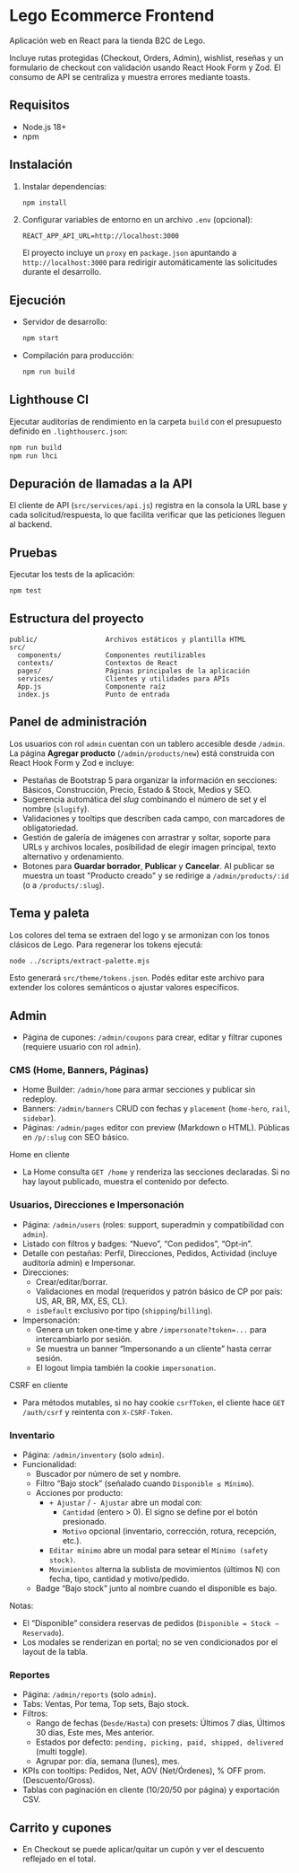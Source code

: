 # Lego Ecommerce Frontend

Aplicación web en React para la tienda B2C de Lego.

Incluye rutas protegidas (Checkout, Orders, Admin), wishlist, reseñas y un formulario de checkout con validación usando React Hook Form y Zod. El consumo de API se centraliza y muestra errores mediante toasts.

## Requisitos

- Node.js 18+
- npm

## Instalación

1. Instalar dependencias:
   ```bash
   npm install
   ```
2. Configurar variables de entorno en un archivo `.env` (opcional):
   ```env
   REACT_APP_API_URL=http://localhost:3000
   ```
   El proyecto incluye un `proxy` en `package.json` apuntando a `http://localhost:3000` para redirigir automáticamente las solicitudes durante el desarrollo.

## Ejecución

- Servidor de desarrollo:
  ```bash
  npm start
  ```
- Compilación para producción:
  ```bash
  npm run build
  ```

## Lighthouse CI

Ejecutar auditorías de rendimiento en la carpeta `build` con el presupuesto definido en `.lighthouserc.json`:

```bash
npm run build
npm run lhci
```

## Depuración de llamadas a la API

El cliente de API (`src/services/api.js`) registra en la consola la URL base y cada solicitud/respuesta, lo que facilita verificar que las peticiones lleguen al backend.

## Pruebas

Ejecutar los tests de la aplicación:
```bash
npm test
```

## Estructura del proyecto

```
public/                 Archivos estáticos y plantilla HTML
src/
  components/           Componentes reutilizables
  contexts/             Contextos de React
  pages/                Páginas principales de la aplicación
  services/             Clientes y utilidades para APIs
  App.js                Componente raíz
  index.js              Punto de entrada
```

## Panel de administración

Los usuarios con rol `admin` cuentan con un tablero accesible desde `/admin`.
La página **Agregar producto** (`/admin/products/new`) está construida con React
Hook Form y Zod e incluye:

- Pestañas de Bootstrap 5 para organizar la información en secciones: Básicos,
  Construcción, Precio, Estado & Stock, Medios y SEO.
- Sugerencia automática del *slug* combinando el número de set y el nombre
  (`slugify`).
- Validaciones y tooltips que describen cada campo, con marcadores de
  obligatoriedad.
- Gestión de galería de imágenes con arrastrar y soltar, soporte para URLs y
  archivos locales, posibilidad de elegir imagen principal, texto alternativo y
  ordenamiento.
- Botones para **Guardar borrador**, **Publicar** y **Cancelar**. Al publicar se
  muestra un toast "Producto creado" y se redirige a `/admin/products/:id` (o a
  `/products/:slug`).

## Tema y paleta

Los colores del tema se extraen del logo y se armonizan con los tonos clásicos de Lego.
Para regenerar los tokens ejecutá:

```bash
node ../scripts/extract-palette.mjs
```

Esto generará `src/theme/tokens.json`. Podés editar este archivo para extender
los colores semánticos o ajustar valores específicos.
## Admin

- Página de cupones: `/admin/coupons` para crear, editar y filtrar cupones (requiere usuario con rol `admin`).

### CMS (Home, Banners, Páginas)

- Home Builder: `/admin/home` para armar secciones y publicar sin redeploy.
- Banners: `/admin/banners` CRUD con fechas y `placement` (`home-hero`, `rail`, `sidebar`).
- Páginas: `/admin/pages` editor con preview (Markdown o HTML). Públicas en `/p/:slug` con SEO básico.

Home en cliente
- La Home consulta `GET /home` y renderiza las secciones declaradas. Si no hay layout publicado, muestra el contenido por defecto.

### Usuarios, Direcciones e Impersonación

- Página: `/admin/users` (roles: support, superadmin y compatibilidad con `admin`).
- Listado con filtros y badges: “Nuevo”, “Con pedidos”, “Opt‑in”.
- Detalle con pestañas: Perfil, Direcciones, Pedidos, Actividad (incluye auditoría admin) e Impersonar.
- Direcciones:
  - Crear/editar/borrar.
  - Validaciones en modal (requeridos y patrón básico de CP por país: US, AR, BR, MX, ES, CL).
  - `isDefault` exclusivo por tipo (`shipping`/`billing`).
- Impersonación:
  - Genera un token one‑time y abre `/impersonate?token=...` para intercambiarlo por sesión.
  - Se muestra un banner “Impersonando a un cliente” hasta cerrar sesión.
  - El logout limpia también la cookie `impersonation`.

CSRF en cliente
- Para métodos mutables, si no hay cookie `csrfToken`, el cliente hace `GET /auth/csrf` y reintenta con `X-CSRF-Token`.

### Inventario

- Página: `/admin/inventory` (solo `admin`).
- Funcionalidad:
  - Buscador por número de set y nombre.
  - Filtro “Bajo stock” (señalado cuando `Disponible ≤ Mínimo`).
  - Acciones por producto:
    - `+ Ajustar` / `- Ajustar` abre un modal con:
      - `Cantidad` (entero > 0). El signo se define por el botón presionado.
      - `Motivo` opcional (inventario, corrección, rotura, recepción, etc.).
    - `Editar mínimo` abre un modal para setear el `Mínimo (safety stock)`.
    - `Movimientos` alterna la sublista de movimientos (últimos N) con fecha, tipo, cantidad y motivo/pedido.
  - Badge “Bajo stock” junto al nombre cuando el disponible es bajo.

Notas:
- El “Disponible” considera reservas de pedidos (`Disponible = Stock − Reservado`).
- Los modales se renderizan en portal; no se ven condicionados por el layout de la tabla.

### Reportes

- Página: `/admin/reports` (solo `admin`).
- Tabs: Ventas, Por tema, Top sets, Bajo stock.
- Filtros:
  - Rango de fechas (`Desde/Hasta`) con presets: Últimos 7 días, Últimos 30 días, Este mes, Mes anterior.
  - Estados por defecto: `pending, picking, paid, shipped, delivered` (multi toggle).
  - Agrupar por: día, semana (lunes), mes.
- KPIs con tooltips: Pedidos, Net, AOV (Net/Órdenes), % OFF prom. (Descuento/Gross).
- Tablas con paginación en cliente (10/20/50 por página) y exportación CSV.

## Carrito y cupones

- En Checkout se puede aplicar/quitar un cupón y ver el descuento reflejado en el total.
